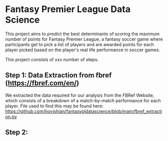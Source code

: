 # Fantasy Premier League Data Science

This project aims to predict the best determinants of scoring the maximum number of points for Fantasy Premier League, a fantasy soccer game where participants get to pick a list of players and are awarded points for each player picked based on the player's real life performance in soccer games.

This project consists of xxx number of steps.

## Step 1: Data Extraction from fbref (https://fbref.com/en/)

We extracted the data required for our analysis from the FBRef Website, which consists of a breakdown of a match-by-match performance for each player. File used to find this may be found here: https://github.com/hoyishian/fantasypldatascience/blob/main/fbref_extraction.py


## Step 2:
